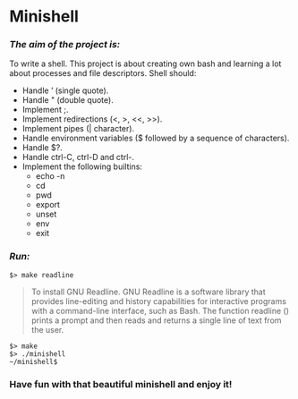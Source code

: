 # Minishell
### ***The aim of the project is:***
To write a shell. This project is about creating own bash and learning a lot about processes and file descriptors. Shell should:
- Handle ’ (single quote).
- Handle " (double quote).
- Implement ;.
- Implement redirections (<, >, <<, >>).
- Implement pipes (| character).
- Handle environment variables ($ followed by a sequence of characters).
- Handle $?.
- Handle ctrl-C, ctrl-D and ctrl-\.
- Implement the following builtins:
  - echo -n
  - cd
  - pwd
  - export
  - unset
  - env
  - exit
### ***Run:***
```
$> make readline
```
>To install GNU Readline. GNU Readline is a software library that provides line-editing and history capabilities for interactive programs with a command-line interface, such as Bash. The function readline () prints a prompt and then reads and returns a single line of text from the user.
```
$> make
$> ./minishell
~/minishell$
```
### Have fun with that beautiful minishell and enjoy it!
